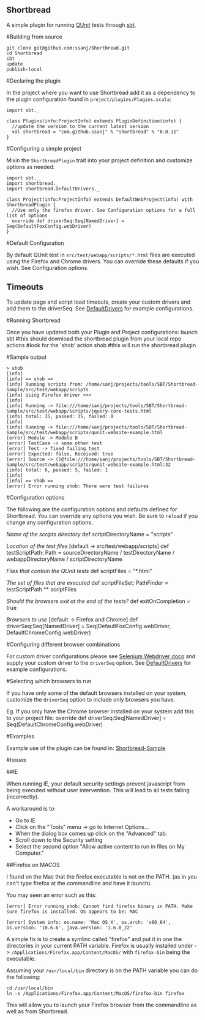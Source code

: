 Shortbread
----------

A simple plugin for running [QUnit](http://docs.jquery.com/Qunit) tests through [sbt](http://code.google.com/p/simple-build-tool/).

#Building from source

    git clone git@github.com:ssanj/Shortbread.git
    cd Shortbread
    sbt
    update
    publish-local


#Declaring the plugin

In the project where you want to use Shortbread add it as a dependency to the plugin configuration found in 
`project/plugins/Plugins.scala`:

    import sbt._

    class Plugins(info:ProjectInfo) extends PluginDefinition(info) {
      //update the version to the current latest version
      val shortbread = "com.github.ssanj" % "shortbread" % "0.0.11"
    }


#Configuring a simple project

Mixin the `ShortbreadPlugin` trait into your project definition and customize options as needed:

    import sbt._
    import shortbread._
    import shortbread.DefaultDrivers._

    class Project(info:ProjectInfo) extends DefaultWebProject(info) with ShortbreadPlugin {
      //Use only the firefox driver. See Configuration options for a full list of options
      override def driverSeq:Seq[NamedDriver] = Seq(DefaultFoxConfig.webDriver)  
    }
  
#Default Configuration

 By default QUnit test in `src/test/webapp/scripts/*.html` files are executed using the Firefox and Chrome drivers.
 You can override these defaults if you wish. See Configuration options.  

## Timeouts

To update page and script load timeouts, create your custom drivers and add them to the driverSeq.  See [DefaultDrivers](Shortbread/blob/master/src/main/scala/DefaultDrivers.scala) for example configurations.
  
#Running Shortbread

Once you have updated both your Plugin and Project configurations:
    launch sbt #this should download the shortbread plugin from your local repo
    actions  #look for the 'shob' action
    shob #this will run the shortbread plugin

#Sample output

    > shob
    [info] 
    [info] == shob ==
    [info] Running scripts from: /home/sanj/projects/tools/SBT/Shortbread-Sample/src/test/webapp/scripts
    [info] Using Firefox driver >>>
    [info] 
    [info] Running -> file:///home/sanj/projects/tools/SBT/Shortbread-Sample/src/test/webapp/scripts/jquery-core-tests.html
    [info] total: 35, passed: 35, failed: 0
    [info] 
    [info] Running -> file:///home/sanj/projects/tools/SBT/Shortbread-Sample/src/test/webapp/scripts/qunit-website-example.html
    [error] Module -> Module B
    [error] TestCase -> some other test
    [error] Test -> fixed failing test
    [error] Expected: false, Received: true
    [error] Source -> ()@file:///home/sanj/projects/tools/SBT/Shortbread-Sample/src/test/webapp/scripts/qunit-website-example.html:32
    [info] total: 6, passed: 5, failed: 1
    [info] 
    [info] == shob ==
    [error] Error running shob: There were test failures

#Configuration options

  The following are the configuration options and defaults defined for Shortbread. You can override any options you wish. Be sure to `reload` if you change any configuration options.

*Name of the scripts directory*
    def scriptDirectoryName = "scripts"

*Location of the test files* [default -> src/test/webapp/scripts]
    def testScriptPath: Path = sourceDirectoryName / testDirectoryName / webappDirectoryName / scriptDirectoryName

*Files that contain the QUnit tests*
    def scriptFiles = "*.html"

*The set of files that are executed* 
    def scriptFileSet: PathFinder = testScriptPath ** scriptFiles

*Should the browsers exit at the end of the tests?*
    def exitOnCompletion = true

*Browsers to use* [default -> Firefox and Chrome]
    def driverSeq:Seq[NamedDriver] = Seq(DefaultFoxConfig.webDriver, DefaultChromeConfig.webDriver)
    
#Configuring different browser combinations

 For custom driver configurations please see [Selenium Webdriver doco](http://seleniumhq.org/docs/09_webdriver.html#webdriver-implementations) and supply your custom driver to  the `driverSeq` option.
 See [DefaultDrivers](Shortbread/blob/master/src/main/scala/DefaultDrivers.scala) for example configurations.
 
#Selecting which browsers to run 
 
 If you have only some of the default browsers installed on your system, customize the `driverSeq` option to include
 only browsers you have.
 
 Eg. If you only have the Chrome browser installed on your system add this to your project file:
    override def driverSeq:Seq[NamedDriver] = Seq(DefaultChromeConfig.webDriver)
    
#Examples

Example use of the plugin can be found in: [Shortbread-Sample](http://github.com/ssanj/Shortbread-Sample)

#Issues

##IE

When running IE, your default security settings prevent javascript from being executed without user intervention. This
will lead to all tests failing (incorrectly).

A workaround is to:

 * Go to IE
 * Click on the "Tools" menu -> go to Internet Options... 
 * When the dialog box comes up click on the "Advanced" tab. 
 * Scroll down to the Security setting 
 * Select the second option "Allow active content to run in files on My Computer." 

##Firefox on MACOS

I found on the Mac that the firefox executable is not on the PATH. (as in you can't type firefox at the commandline and have it launch).

You may seen an error such as this:

    [error] Error running shob: Cannot find firefox binary in PATH. Make sure firefox is installed. OS appears to be: MAC
    
    [error] System info: os.name: 'Mac OS X', os.arch: 'x86_64', os.version: '10.6.6', java.version: '1.6.0_22'

A simple fix is to create a symlinc called "firefox" and put it in one the directories in your current PATH variable.
Firefox is usually installed under -> `/Applications/Firefox.app/Content/MacOS/` with `firefox-bin` being the executable.

Assuming your `/usr/local/bin` directory is on the PATH variable you can do the following:

    cd /usr/local/bin
    ln -s /Applications/Firefox.app/Content/MacOS/firefox-bin firefox
    
This will allow you to launch your Firefox browser from the commandline as well as from Shortbread.    
